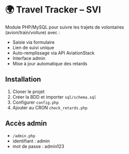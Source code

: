 # 🌍 Travel Tracker – SVI

Module PHP/MySQL pour suivre les trajets de volontaires (avion/train/voiture) avec :
- Saisie via formulaire
- Lien de suivi unique
- Auto-remplissage via API AviationStack
- Interface admin
- Mise à jour automatique des retards

## Installation
1. Cloner le projet
2. Créer la BDD et importer `sql/schema.sql`
3. Configurer `config.php`
4. Ajouter au CRON `check_retards.php`

## Accès admin
- `/admin.php`
- identifiant : admin
- mot de passe : admin123
